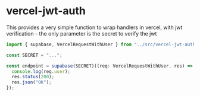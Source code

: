 # vercel-jwt-auth

This provides a very simple function to wrap handlers in vercel, with jwt verification - the only parameter is the secret to verify the jwt

```typescript doctest
import { supabase, VercelRequestWithUser } from "../src/vercel-jwt-auth";

const SECRET = "...";

const endpoint = supabase(SECRET)((req: VercelRequestWithUser, res) => {
  console.log(req.user);
  res.status(200);
  res.json("OK");
});
```
